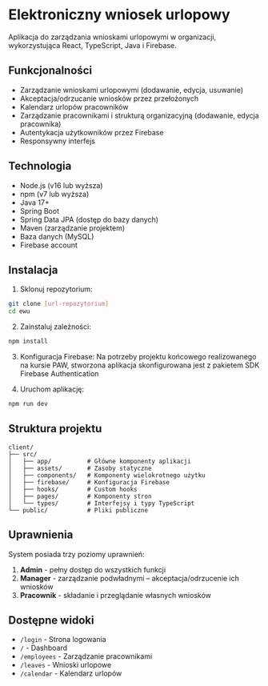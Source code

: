 # Elektroniczny wniosek urlopowy

Aplikacja do zarządzania wnioskami urlopowymi w organizacji, wykorzystująca React, TypeScript, Java i Firebase.

## Funkcjonalności

- Zarządzanie wnioskami urlopowymi (dodawanie, edycja, usuwanie)
- Akceptacja/odrzucanie wniosków przez przełożonych
- Kalendarz urlopów pracowników
- Zarządzanie pracownikami i strukturą organizacyjną (dodawanie, edycja pracownika)
- Autentykacja użytkowników przez Firebase
- Responsywny interfejs

## Technologia

- Node.js (v16 lub wyższa)
- npm (v7 lub wyższa)
- Java 17+
- Spring Boot
- Spring Data JPA (dostęp do bazy danych)
- Maven (zarządzanie projektem)
- Baza danych (MySQL)
- Firebase account

## Instalacja

1. Sklonuj repozytorium:
```bash
git clone [url-repozytorium]
cd ewu
```

2. Zainstaluj zależności:
```bash
npm install
```

3. Konfiguracja Firebase:
Na potrzeby projektu końcowego realizowanego na kursie PAW, stworzona aplikacja skonfigurowana jest z pakietem SDK Firebase Authentication 

4. Uruchom aplikację:
```bash
npm run dev
```

## Struktura projektu

```
client/
├── src/
│   ├── app/          # Główne komponenty aplikacji
│   ├── assets/       # Zasoby statyczne
│   ├── components/   # Komponenty wielokrotnego użytku
│   ├── firebase/     # Konfiguracja Firebase
│   ├── hooks/        # Custom hooks
│   ├── pages/        # Komponenty stron
│   └── types/        # Interfejsy i typy TypeScript
└── public/           # Pliki publiczne
```

## Uprawnienia

System posiada trzy poziomy uprawnień:
1. **Admin** - pełny dostęp do wszystkich funkcji
2. **Manager** - zarządzanie podwładnymi – akceptacja/odrzucenie ich wniosków
3. **Pracownik** - składanie i przeglądanie własnych wniosków

## Dostępne widoki

- `/login` - Strona logowania
- `/` - Dashboard
- `/employees` - Zarządzanie pracownikami
- `/leaves` - Wnioski urlopowe
- `/calendar` - Kalendarz urlopów
